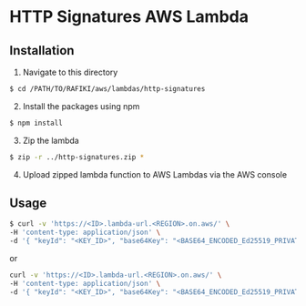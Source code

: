 # HTTP Signatures AWS Lambda

## Installation

1.  Navigate to this directory

```sh
$ cd /PATH/TO/RAFIKI/aws/lambdas/http-signatures
```

2.  Install the packages using npm

```sh
$ npm install
```

3.  Zip the lambda

```sh
$ zip -r ../http-signatures.zip *
```

4.  Upload zipped lambda function to AWS Lambdas via the AWS console

## Usage

```sh
$ curl -v 'https://<ID>.lambda-url.<REGION>.on.aws/' \
-H 'content-type: application/json' \
-d '{ "keyId": "<KEY_ID>", "base64Key": "<BASE64_ENCODED_Ed25519_PRIVATE_KEY>", "request":{"headers":{"host": "happy-life-bank-backend"}, "method": "GET", "url":"https://example.com"} }'
```

or

```sh
curl -v 'https://<ID>.lambda-url.<REGION>.on.aws/' \
-H 'content-type: application/json' \
-d '{ "keyId": "<KEY_ID>", "base64Key": "<BASE64_ENCODED_Ed25519_PRIVATE_KEY>", "request":{"headers":{"host": "happy-life-bank-backend"}, "method": "POST", "url":"https://example.com", "body": "{\"hello\": \"world\"}"}}'
```
